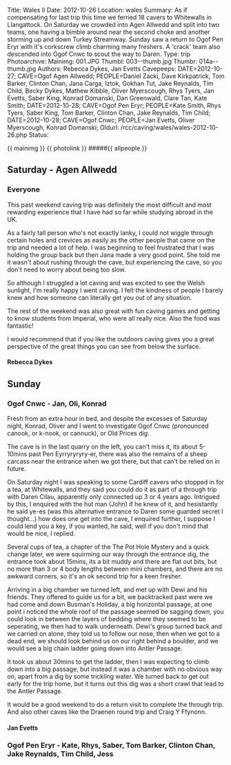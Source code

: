 Title: Wales II
Date: 2012-10-26
Location: wales
Summary: As if compensating for last trip this time we ferried 18 cavers to Whitewalls in Llangattock. On Saturday we crowded into Agen Allwedd and split into two teams, one having a bimble around near the second choke and another storming up and down Turkey Streamway. Sunday saw a return to Ogof Pen Eryr with it's corkscrew climb charming many freshers. A 'crack' team also descended into Ogof Cnwc to scout the way to Daren.
Type: trip
Photoarchive:
Mainimg: 001.JPG
Thumbl: 003--thumb.jpg
Thumbr: 014a--thumb.jpg
Authors: Rebecca Dykes, Jan Evetts
Cavepeeps: DATE=2012-10-27; CAVE=Ogof Agen Allwedd; PEOPLE=Daniel Zacki, Dave Kirkpatrick, Tom Barker, Clinton Chan, Jana Carga, Iztok, Gokhan Tut, Jake Reynalds, Tim Child, Becky Dykes, Mathew Kibble, Oliver Myerscough, Rhys Tyers, Jan Evetts, Saber King, Konrad Domanski, Dan Greenwald, Clare Tan, Kate Smith;
           DATE=2012-10-28; CAVE=Ogof Pen Eryr; PEOPLE=Kate Smith, Rhys Tyers, Saber King, Tom Barker, Clinton Chan, Jake Reynalds, Tim Child;
           DATE=2012-10-28; CAVE=Ogof Cnwc; PEOPLE=Jan Evetts, Oliver Myerscough, Konrad Domanski;
Oldurl: /rcc/caving/wales/wales-2012-10-26.php
Status:

{{ mainimg }}
{{ photolink }}
#####{{ allpeople }}

##  Saturday - Agen Allwedd

###  Everyone

This past weekend caving trip was definitely the most difficult and most rewarding experience that I have had so far while studying abroad in the UK.

As a fairly tall person who's not exactly lanky, I could not wiggle through certain holes and crevices as easily as the other people that came on the trip and needed a lot of help. I was beginning to feel frustrated that I was holding the group back but then Jana made a very good point. She told me it wasn't about rushing through the cave, but experiencing the cave, so you don't need to worry about being too slow.

So although I struggled a lot caving and was excited to see the Welsh sunlight, I'm really happy I went caving. I felt the kindness of people I barely knew and how someone can literally get you out of any situation.

The rest of the weekend was also great with fun caving games and getting to know students from Imperial, who were all really nice. Also the food was fantastic!

I would recommend that if you like the outdoors caving gives you a great perspective of the great things you can see from below the surface.

####  Rebecca Dykes

##  Sunday

###  Ogof Cnwc - Jan, Oli, Konrad

Fresh from an extra hour in bed, and despite the excesses of Saturday night, Konrad, Oliver and I went to investigate Ogof Cnwc (pronounced canook, or k-nook, or cannuck), or Old Prices dig.

The cave is in the last quarry on the left, you can't miss it, its about 5-10mins past Pen Eyrryryryry-er, there was also the remains of a sheep carcass near the entrance when we got there, but that can't be relied on in future.

On Saturday night I was speaking to some Cardiff cavers who stopped in for a tea, at Whitewalls, and they said you could do it as part of a through trip with Daren Cilau, apparently only connected up 3 or 4 years ago. Intrigued by this, I enquired with the hut man (John) if he knew of it, and hesistantly he said ye-es (was this alternative entrance to Daren some guarded secret I thought...) how does one get into the cave, I enquired further, I suppose I could lend you a key, if you wanted, he said, well if you don't mind that would be nice, I replied.

Several cups of tea, a chapter of the The Pot Hole Mystery and a quick change later, we were squirming our way through the entrance dig, the entrance took about 15mins, its a bit muddy and there are flat out bits, but no more than 3 or 4 body lengths between mini chambers, and there are no awkward corners, so it's an ok second trip for a keen fresher.

Arriving in a big chamber we turned left, and met up with Dewi and his friends. They offered to guide us for a bit, we backtracked past were we had come and down Busman's Holiday, a big horizontal passage, at one point i noticed the whole roof of the passage seemed be sagging down, you could look in between the layers of bedding where they seemed to be seperating, we then had to walk underneath. Dewi's group turned back and we carried on alone, they told us to follow our nose, then when we got to a dead end, we should look behind us on our right behind a boulder, and we would see a big chain ladder going down into Antler Passage.

It took us about 30mins to get the ladder, then I was expecting to climb down into a big passage, but instead it was a chamber with no obvious way on, apart from a dig by some trickling water. We turned back to get out early for the trip home, but it turns out this dig was a short crawl that lead to the Antler Passage.

It would be a good weekend to do a return visit to complete the through trip. And also other caves like the Draenen round trip and Craig Y Ffynonn.

####  Jan Evetts

###  Ogof Pen Eryr - Kate, Rhys, Saber, Tom Barker, Clinton Chan, Jake Reynalds, Tim Child, Jess
